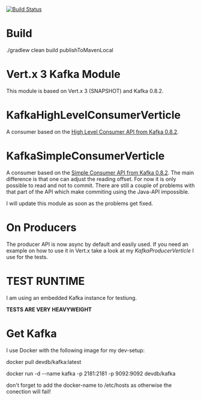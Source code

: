 [![Build Status](https://travis-ci.org/codepitbull/vertx3-kafka.svg?branch=master)](https://travis-ci.org/codepitbull/vertx3-kafka)

# Build

./gradlew clean build publishToMavenLocal

# Vert.x 3 Kafka Module #
This module is based on Vert.x 3 (SNAPSHOT) and Kafka 0.8.2.

# KafkaHighLevelConsumerVerticle #
A consumer based on the 
[High Level Consumer API from Kafka 0.8.2](http://kafka.apache.org/documentation.html#highlevelconsumerapi).

# KafkaSimpleConsumerVerticle #
A consumer based on the 
[Simple Consumer API from Kafka 0.8.2](http://kafka.apache.org/documentation.html#simpleconsumerapi). The main 
difference is that one can adjust the reading offset. For now it is only possible to read and not to commit. There
are still a couple of problems with that part of the API which make commiting using the Java-API impossible.

I will update this module as soon as the problems get fixed.

# On Producers #
The producer API is now async by default and easily used. If you need an example on how to use it in Vert.x take a 
look at my _KafkaProducerVerticle_ I use for the tests.

# TEST RUNTIME #
I am using an embedded Kafka instance for testiung.

__TESTS ARE VERY HEAVYWEIGHT__

# Get Kafka #
I use Docker with the following image for my dev-setup: 
 
docker pull devdb/kafka:latest
 
docker run -d --name kafka -p 2181:2181 -p 9092:9092 devdb/kafka

don't forget to add the docker-name to /etc/hosts as otherwise the conection will fail!


